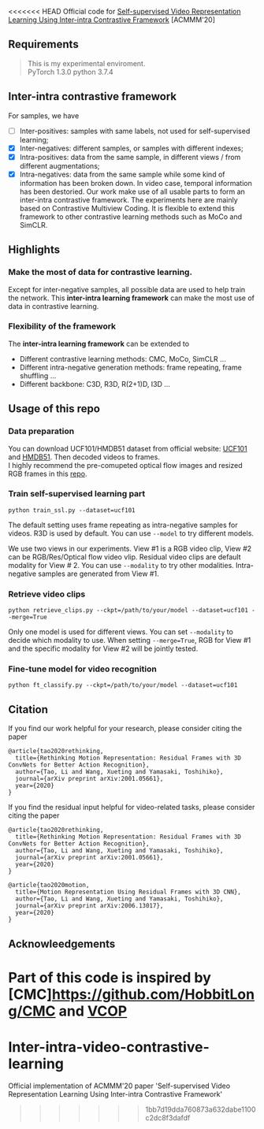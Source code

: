 <<<<<<< HEAD
Official code for [Self-supervised Video Representation Learning Using Inter-intra Contrastive Framework](arxiv.org) [ACMMM'20]

## Requirements
> This is my experimental enviroment.   
PyTorch 1.3.0
python  3.7.4

## Inter-intra contrastive framework
For samples, we have
- [ ] Inter-positives: samples with same labels, not used for self-supervised learning;
- [x] Inter-negatives: different samples, or samples with different indexes;
- [x] Intra-positives: data from the same sample, in different views / from different augmentations; 
- [x] Intra-negatives: data from the same sample while some kind of information has been broken down. In video case, temporal information has been destoried.
Our work make use of all usable parts to form an inter-intra contrastive framework. The experiments here are mainly based on Contrastive Multiview Coding. It is flexible to extend this framework to other contrastive learning methods such as MoCo and SimCLR.

## Highlights
### Make the most of data for contrastive learning.
Except for inter-negative samples, all possible data are used to help train the network. This **inter-intra learning framework** can make the most use of data in contrastive learning.

### Flexibility of the framework
The **inter-intra learning framework** can be extended to
- Different contrastive learning methods: CMC, MoCo, SimCLR ...
- Different intra-negative generation methods: frame repeating, frame shuffling ...
- Different backbone: C3D, R3D, R(2+1)D, I3D ...


## Usage of this repo
### Data preparation
You can download UCF101/HMDB51 dataset from official website: [UCF101](http://crcv.ucf.edu/data/UCF101.php) and [HMDB51](http://serre-lab.clps.brown.edu/resource/hmdb-a-large-human-motion-database/). Then decoded videos to frames.    
I highly recommend the pre-comupeted optical flow images and resized RGB frames in this [repo](https://github.com/feichtenhofer/twostreamfusion).

### Train self-supervised learning part
```
python train_ssl.py --dataset=ucf101
```
The default setting uses frame repeating as intra-negative samples for videos. R3D is used by default. You can use `--model` to try different models. 

We use two views in our experiments. View #1 is a RGB video clip, View #2 can be RGB/Res/Optical flow video vlip. Residual video clips are default modality for View # 2. You can use `--modality` to try other modalities. Intra-negative samples are generated from View #1. 

### Retrieve video clips
```
python retrieve_clips.py --ckpt=/path/to/your/model --dataset=ucf101 --merge=True
```
Only one model is used for different views. You can set `--modality` to decide which modality to use. When setting `--merge=True`, RGB for View #1 and the specific modality for View #2 will be jointly tested.

### Fine-tune model for video recognition
```
python ft_classify.py --ckpt=/path/to/your/model --dataset=ucf101
```

## Citation
If you find our work helpful for your research, please consider citing the paper
```
@article{tao2020rethinking,
  title={Rethinking Motion Representation: Residual Frames with 3D ConvNets for Better Action Recognition},
  author={Tao, Li and Wang, Xueting and Yamasaki, Toshihiko},
  journal={arXiv preprint arXiv:2001.05661},
  year={2020}
}
```

If you find the residual input helpful for video-related tasks, please consider citing the paper
```
@article{tao2020rethinking,
  title={Rethinking Motion Representation: Residual Frames with 3D ConvNets for Better Action Recognition},
  author={Tao, Li and Wang, Xueting and Yamasaki, Toshihiko},
  journal={arXiv preprint arXiv:2001.05661},
  year={2020}
}

@article{tao2020motion,
  title={Motion Representation Using Residual Frames with 3D CNN},
  author={Tao, Li and Wang, Xueting and Yamasaki, Toshihiko},
  journal={arXiv preprint arXiv:2006.13017},
  year={2020}
}
```

## Acknowleedgements
Part of this code is inspired by [CMC]https://github.com/HobbitLong/CMC and [VCOP](https://github.com/xudejing/video-clip-order-prediction)
=======
# Inter-intra-video-contrastive-learning
Official implementation of ACMMM'20 paper 'Self-supervised Video Representation Learning Using Inter-intra Contrastive Framework'
>>>>>>> 1bb7d19dda760873a632dabe1100c2dc8f3dafdf
